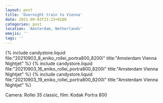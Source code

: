 ```yaml
---
layout: post
title: 'Overnight train to Vienna'
date: 2021-09-03T23:23+0100
categories: post
location: 'Amsterdam, Netherlands'
emojis: ''
tags: ''
---
```


{% include candystore.liquid file:"20210903_8_eniko_rollei_portra800_8200i" title:"Amsterdam Vienna Nightjet" %}
{% include candystore.liquid file:"20210903_16_eniko_rollei_portra800_8200i" title:"Amsterdam Vienna Nightjet" %}
{% include candystore.liquid file:"20210903_19_eniko_rollei_portra800_8200i" title:"Amsterdam Vienna Nightjet" %}

Camera: Rollei 35 classic, film: Kodak Portra 800
